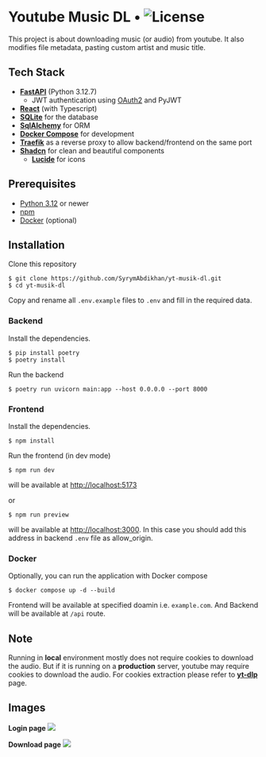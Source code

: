 # Youtube Music DL • ![License](https://img.shields.io/badge/license-MIT-blue.svg)

This project is about downloading music (or audio) from youtube. It also
modifies file metadata, pasting custom artist and music title.

## Tech Stack

- **[FastAPI](https://fastapi.tiangolo.com/)** (Python 3.12.7)
  - JWT authentication using [OAuth2](https://fastapi.tiangolo.com/tutorial/security/oauth2-jwt/) and PyJWT
- **[React](https://reactjs.org/)** (with Typescript)
- **[SQLite](https://www.sqlite.org/)** for the database
- **[SqlAlchemy](https://www.sqlalchemy.org/)** for ORM
- **[Docker Compose](https://docs.docker.com/compose/)** for development
- **[Traefik](https://traefik.io/traefik)** as a reverse proxy to allow
  backend/frontend on the same port
- **[Shadcn](https://ui.shadcn.com/)** for clean and beautiful components
  - **[Lucide](https://lucide.dev/)** for icons

## Prerequisites

- [Python 3.12](https://www.python.org/downloads/) or newer
- [npm](https://docs.npmjs.com/downloading-and-installing-node-js-and-npm)
- [Docker](https://docs.docker.com/desktop/) (optional)

## Installation

Clone this repository

```
$ git clone https://github.com/SyrymAbdikhan/yt-musik-dl.git
$ cd yt-musik-dl
```

Copy and rename all `.env.example` files to `.env` and fill in the required data.

### Backend

Install the dependencies.

```
$ pip install poetry
$ poetry install
```

Run the backend

```
$ poetry run uvicorn main:app --host 0.0.0.0 --port 8000
```

### Frontend

Install the dependencies.

```
$ npm install
```

Run the frontend (in dev mode)

```
$ npm run dev
```

will be available at [http://localhost:5173](http://localhost:5173)

or

```
$ npm run preview
```

will be available at [http://localhost:3000](http://localhost:3000). In this
case you should add this address in backend `.env` file as allow_origin.

### Docker

Optionally, you can run the application with Docker compose

```
$ docker compose up -d --build
```

Frontend will be available at specified doamin i.e. `example.com`.
And Backend will be available at `/api` route.

## Note

Running in **local** environment mostly does not require cookies to download
the audio. But if it is running on a **production** server, youtube may require
cookies to download the audio. For cookies extraction please refer to
**[yt-dlp](https://github.com/yt-dlp/yt-dlp/wiki/Extractors)** page.

## Images

**Login page**
<img src="https://i.imgur.com/sw8eWIl.jpeg">

**Download page**
<img src="https://i.imgur.com/F1dncIT.jpeg">
